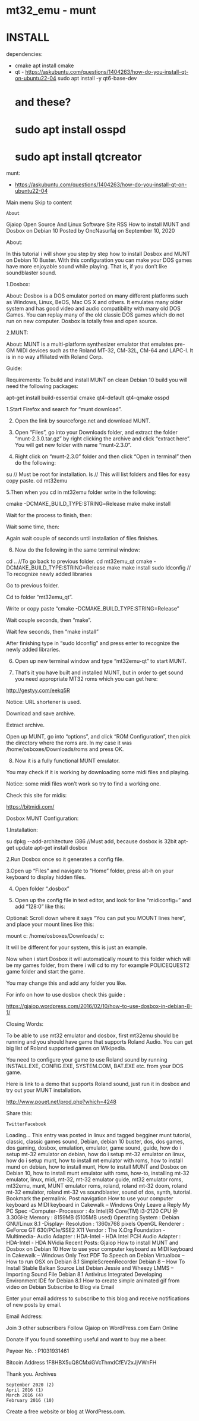 # mt32_emu - munt

# INSTALL 

dependencies: 
* cmake 
	apt install cmake
* qt - https://askubuntu.com/questions/1404263/how-do-you-install-qt-on-ubuntu22-04
	sudo apt install -y qt6-base-dev
	# and these? 
	# sudo apt install osspd
	# sudo apt install qtcreator


munt: 
* https://askubuntu.com/questions/1404263/how-do-you-install-qt-on-ubuntu22-04





Main menu
Skip to content

    About

Gjaiop
Open Source And Linux Software Site
RSS
How to install MUNT and Dosbox on Debian 10
Posted by OncNasurfaj on September 10, 2020	

About:

In this tutorial i will show you step by step how to install Dosbox and MUNT on Debian 10 Buster. With this configuration you can make your DOS games have more enjoyable sound while playing. That is, if you don’t like soundblaster sound.

1.Dosbox:

About: Dosbox is a DOS emulator ported on many different platforms such as Windows, Linux, BeOS, Mac OS X and others. It emulates many older system and has good video and audio compatibility with many old DOS Games. You can replay many of the old classic DOS games which do not run on new computer. Dosbox is totally free and open source.

2.MUNT:

About: MUNT is a multi-platform synthesizer emulator that emulates pre-GM MIDI devices such as the Roland MT-32, CM-32L, CM-64 and LAPC-I. It is in no way affiliated with Roland Corp.

Guide:

Requirements: To build and install MUNT on clean Debian 10 build you will need the following packages:

apt-get install build-essential cmake qt4-default qt4-qmake osspd

1.Start Firefox and search for “munt download”.

2. Open the link by sourceforge.net and download MUNT.

3. Open “Files”, go into your Downloads folder, and extract the folder “munt-2.3.0.tar.gz” by right clicking the archive and click “extract here”. You will get new folder with name “munt-2.3.0”.

4. Right click on “munt-2.3.0” folder and then click “Open in terminal” then do the following:

su  // Must be root for installation.
ls  // This will list folders and files for easy copy paste.
cd mt32emu

5.Then when you cd in mt32emu folder write in the following:

cmake -DCMAKE_BUILD_TYPE:STRING=Release
make
make install

Wait for the process to finish, then:

Wait some time, then:

Again wait couple of seconds until installation of files finishes.

6. Now do the following in the same terminal window:

cd ..  //To go back to previous folder.
cd mt32emu_qt
cmake -DCMAKE_BUILD_TYPE:STRING=Release
make
make install
sudo ldconfig  // To recognize newly added libraries

Go to previous folder.

Cd to folder “mt32emu_qt”.

Write or copy paste “cmake -DCMAKE_BUILD_TYPE:STRING=Release”

Wait couple seconds, then “make”.

Wait few seconds, then “make install”

After finishing type in “sudo ldconfig” and press enter to recognize the newly added libraries.

6. Open up new terminal window and type “mt32emu-qt” to start MUNT.

7. That’s it you have built and installed MUNT, but in order to get sound you need appropriate MT32 roms which you can get here:

http://gestyy.com/eekq5R

Notice: URL shortener is used.

Download and save archive.

Extract archive.

Open up MUNT, go into “options”, and click “ROM Configuration”, then pick the directory where the roms are. In my case it was /home/osboxes/Downloads/roms and press OK.

8. Now it is a fully functional MUNT emulator.

You may check if it is working by downloading some midi files and playing.

Notice: some midi files won’t work so try to find a working one.

Check this site for midis:

https://bitmidi.com/

Dosbox MUNT Configuration:

1.Installation:

su
dpkg --add-architecture i386  //Must add, because dosbox is 32bit 
apt-get update
apt-get install dosbox

2.Run Dosbox once so it generates a config file.

3.Open up “Files” and navigate to “Home” folder, press alt-h on your keyboard to display hidden files.

4. Open folder “.dosbox”

5. Open up the config file in text editor, and look for line “midiconfig=” and add “128:0” like this:

Optional: Scroll down where it says “You can put you MOUNT lines here”, and place your mount lines like this:

mount c: /home/osboxes/Downloads/ 
c:

It will be different for your system, this is just an example.

Now when i start Dosbox it will automatically mount to this folder which will be my games folder, from there i will cd to my for example POLICEQUEST2 game folder and start the game.

You may change this and add any folder you like.

For info on how to use dosbox check this guide :

https://gjaiop.wordpress.com/2016/02/10/how-to-use-dosbox-in-debian-8-1/

Closing Words:

To be able to use mt32 emulator and dosbox, first mt32emu should be running and you should have game that supports Roland Audio. You can get big list of Roland supported games on Wikipedia.

You need to configure your game to use Roland sound by running INSTALL.EXE, CONFIG.EXE, SYSTEM.COM, BAT.EXE etc. from your DOS game.

Here is link to a demo that supports Roland sound, just run it in dosbox and try out your MUNT installation.

http://www.pouet.net/prod.php?which=4248

Share this:

    TwitterFacebook

Loading...
This entry was posted in linux and tagged begginer munt tutorial, classic, classic games sound, Debian, debian 10 buster, dos, dos games, dos gaming, dosbox, emulation, emulator, game sound, guide, how do i setup mt-32 emulator on debian, how do i setup mt-32 emulator on linux, how do i setup munt, how to install mt emulator with roms, how to install mund on debian, how to install munt, How to install MUNT and Dosbox on Debian 10, how to install munt emulator with roms, how-to, installing mt-32 emulator, linux, midi, mt-32, mt-32 emulator guide, mt32 emulator roms, mt32emu, munt, MUNT emulator roms, roland, roland mt-32 doom, roland mt-32 emulator, roland mt-32 vs soundblaster, sound of dos, synth, tutorial. Bookmark the permalink.
Post navigation
How to use your computer keyboard as MIDI keyboard in Cakewalk – Windows Only
Leave a Reply
My PC Spec
-Computer- Processor : 4x Intel(R) Core(TM) i3-2120 CPU @ 3.30GHz Memory : 8159MB (5105MB used) Operating System : Debian GNU/Linux 8.1 -Display- Resolution : 1360x768 pixels OpenGL Renderer : GeForce GT 630/PCIe/SSE2 X11 Vendor : The X.Org Foundation -Multimedia- Audio Adapter : HDA-Intel - HDA Intel PCH Audio Adapter : HDA-Intel - HDA NVidia
Recent Posts: Gjaiop
How to install MUNT and Dosbox on Debian 10
How to use your computer keyboard as MIDI keyboard in Cakewalk – Windows Only
Text PDF To Speech on Debian
Virtualbox – How to run OSX on Debian 8.1
SimpleScreenRecorder Debian 8 – How To Install
Stable Balkan Source List Debian Jessie and Wheezy
LMMS – Importing Sound File
Debian 8.1 Antivirus
Integrated Developing Environment IDE for Debian 8.1
How to create simple animated gif from video on Debian
Subscribe to Blog via Email

Enter your email address to subscribe to this blog and receive notifications of new posts by email.

Email Address:

Join 3 other subscribers
Follow Gjaiop on WordPress.com
Earn Online

Donate
If you found something useful and want to buy me a beer.

Payeer No. : P1031931461

Bitcoin Address
1F8HBX5uQ8CMxiGVcThmdCfEV2xJjVWnFH

Thank you.
Archives

    September 2020 (2)
    April 2016 (1)
    March 2016 (4)
    February 2016 (10)

Create a free website or blog at WordPress.com.

